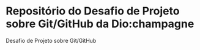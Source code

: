 # Repositório do Desafio de Projeto sobre Git/GitHub da Dio:champagne
Desafio de Projeto sobre Git/GitHub
